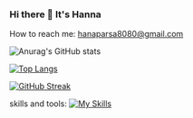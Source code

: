 ### Hi there 👋 It's Hanna
 How to reach me: hanaparsa8080@gmail.com
 

![Anurag's GitHub stats](https://github-readme-stats.vercel.app/api?username=HannaParsa&count_private=true&theme=transparent)

[![Top Langs](https://github-readme-stats.vercel.app/api/top-langs/?username=HannaParsa&theme=dark)](https://github.com/anuraghazra/github-readme-stats)

[![GitHub Streak](https://streak-stats.demolab.com/?user=HannaParsa&theme=dark)](https://git.io/streak-stats)


skills and tools:
[![My Skills](https://skillicons.dev/icons?i=js,html,css,cs,c,cpp,dotnet,java,linkedin,postman,py,vscode,idea,git,bootstrap,mysql)](https://skillicons.dev)

<!--
**HannaParsa/HannaParsa** is a ✨ _special_ ✨ repository because its `README.md` (this file) appears on your GitHub profile.

*** It's Hanna Parsa and I'm currently learning***


